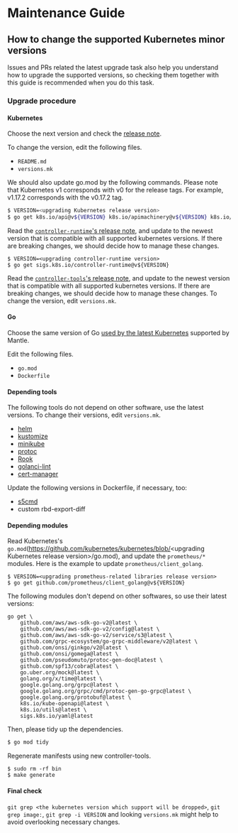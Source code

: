 # Maintenance Guide

## How to change the supported Kubernetes minor versions

<!--
Mantle depends on some Kubernetes repositories like `k8s.io/client-go` and should support 3 consecutive Kubernetes versions at a time.
-->

Issues and PRs related the latest upgrade task also help you understand how to upgrade the supported versions, so checking them together with this guide is recommended when you do this task.

### Upgrade procedure

#### Kubernetes

Choose the next version and check the [release note](https://kubernetes.io/docs/setup/release/notes/).
<!--
e.g. 1.17, 1.18, 1.19 -> 1.18, 1.19, 1.20
-->

To change the version, edit the following files.

<!--
- `.github/workflows/e2e.yaml`
-->
- `README.md`
- `versions.mk`

We should also update go.mod by the following commands. Please note that Kubernetes v1 corresponds with v0 for the release tags. For example, v1.17.2 corresponds with the v0.17.2 tag.

```bash
$ VERSION=<upgrading Kubernetes release version>
$ go get k8s.io/api@v${VERSION} k8s.io/apimachinery@v${VERSION} k8s.io/client-go@v${VERSION} k8s.io/kubernetes@v${VERSION}
```

Read the [`controller-runtime`'s release note](https://github.com/kubernetes-sigs/controller-runtime/releases), and update to the newest version that is compatible with all supported kubernetes versions. If there are breaking changes, we should decide how to manage these changes.

```
$ VERSION=<upgrading controller-runtime version>
$ go get sigs.k8s.io/controller-runtime@v${VERSION}
```

Read the [`controller-tools`'s release note](https://github.com/kubernetes-sigs/controller-tools/releases), and update to the newest version that is compatible with all supported kubernetes versions. If there are breaking changes, we should decide how to manage these changes.
To change the version, edit `versions.mk`.

#### Go

Choose the same version of Go [used by the latest Kubernetes](https://github.com/kubernetes/kubernetes/blob/master/go.mod) supported by Mantle.

Edit the following files.

- `go.mod`
- `Dockerfile`

#### Depending tools

The following tools do not depend on other software, use the latest versions.
To change their versions, edit `versions.mk`.

- [helm](https://github.com/helm/helm/releases)
- [kustomize](https://github.com/kubernetes-sigs/kustomize/releases)
- [minikube](https://github.com/kubernetes/minikube/releases)
- [protoc](https://github.com/protocolbuffers/protobuf/releases)
- [Rook](https://github.com/rook/rook/releases)
- [golanci-lint](https://github.com/golangci/golangci-lint/releases)
- [cert-manager](https://github.com/cert-manager/cert-manager/releases)

Update the following versions in Dockerfile, if necessary, too:

- [s5cmd](https://github.com/peak/s5cmd/releases)
- custom rbd-export-diff

#### Depending modules

Read Kubernetes's `go.mod`(https://github.com/kubernetes/kubernetes/blob/<upgrading Kubernetes release version\>/go.mod), and update the `prometheus/*` modules. Here is the example to update `prometheus/client_golang`.

```
$ VERSION=<upgrading prometheus-related libraries release version>
$ go get github.com/prometheus/client_golang@v${VERSION}
```

The following modules don't depend on other softwares, so use their latest versions:

```
go get \
    github.com/aws/aws-sdk-go-v2@latest \
    github.com/aws/aws-sdk-go-v2/config@latest \
    github.com/aws/aws-sdk-go-v2/service/s3@latest \
    github.com/grpc-ecosystem/go-grpc-middleware/v2@latest \
    github.com/onsi/ginkgo/v2@latest \
    github.com/onsi/gomega@latest \
    github.com/pseudomuto/protoc-gen-doc@latest \
    github.com/spf13/cobra@latest \
    go.uber.org/mock@latest \
    golang.org/x/time@latest \
    google.golang.org/grpc@latest \
    google.golang.org/grpc/cmd/protoc-gen-go-grpc@latest \
    google.golang.org/protobuf@latest \
    k8s.io/kube-openapi@latest \
    k8s.io/utils@latest \
    sigs.k8s.io/yaml@latest
```

Then, please tidy up the dependencies.

```bash
$ go mod tidy
```

Regenerate manifests using new controller-tools.

```console
$ sudo rm -rf bin
$ make generate
```

#### Final check

`git grep <the kubernetes version which support will be dropped>`, `git grep image:`, `git grep -i VERSION` and looking `versions.mk` might help to avoid overlooking necessary changes.
